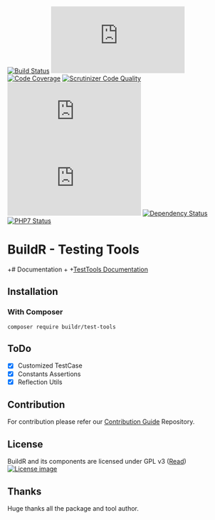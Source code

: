 [![Build Status](http://ci.zolli.hu/buildStatus/icon?job=TestTools)](http://ci.zolli.hu/job/TestTools/)
[![Build Stability](http://status.buildr-framework.io/buildstatus/status_modules.php?jobName=TestTools&type=stability)](http://ci.zolli.hu/job/TestTools/)
[![Code Coverage](https://scrutinizer-ci.com/g/BuildrPHP/Test-Tools/badges/coverage.png?b=master)](https://scrutinizer-ci.com/g/BuildrPHP/Test-Tools/?branch=master)
[![Scrutinizer Code Quality](https://scrutinizer-ci.com/g/BuildrPHP/Test-Tools/badges/quality-score.png?b=master)](https://scrutinizer-ci.com/g/BuildrPHP/Test-Tools/?branch=master)
[![Test Results](http://status.buildr-framework.io/buildstatus/status_modules.php?jobName=TestTools&type=tests)](http://ci.zolli.hu/job/TestTools/)
[![CRAP Report](http://status.buildr-framework.io/buildstatus/status_modules.php?jobName=TestTools&type=crap)](http://ci.zolli.hu/job/TestTools/)
[![Dependency Status](https://www.versioneye.com/user/projects/568fc46b691e2d002b0000f0/badge.svg?style=flat)](https://www.versioneye.com/user/projects/568fc46b691e2d002b0000f0)
[![PHP7 Status](https://img.shields.io/badge/PHP7-tested-8892BF.svg)](https://github.com/BuildrPHP/Test-Tools)

# BuildR - Testing Tools

+# Documentation
 +
 +[TestTools Documentation](https://docs.zolli.hu/display/BCTT)

## Installation

### With Composer

```
composer require buildr/test-tools
```

## ToDo

 - [X] Customized TestCase
 - [X] Constants Assertions
 - [X] Reflection Utils

## Contribution

For contribution please refer our [Contribution Guide](https://github.com/BuildrPHP/Coding-Standard) Repository.

## License

BuildR and its components are licensed under GPL v3 ([Read](https://raw.githubusercontent.com/BuildrPHP/Test-Tools/master/LICENSE.md))
[![License image](http://gplv3.fsf.org/gplv3-88x31.png)]()

## Thanks

Huge thanks all the package and tool author.
